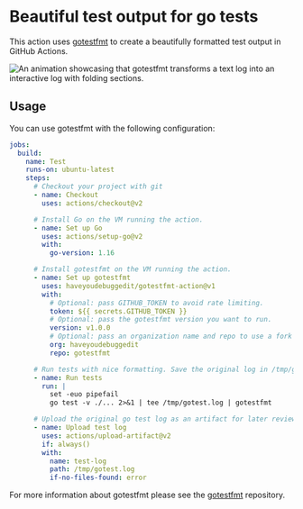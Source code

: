 # Beautiful test output for go tests

This action uses [gotestfmt](https://github.com/haveyoudebuggedit/gotestfmt) to create a beautifully formatted test output in GitHub Actions.

![An animation showcasing that gotestfmt transforms a text log into an interactive log with folding sections.](https://debugged.it/projects/gotestfmt/gotestfmt.svg)

## Usage

You can use gotestfmt with the following configuration:

```yaml
jobs:
  build:
    name: Test
    runs-on: ubuntu-latest
    steps:
      # Checkout your project with git
      - name: Checkout
        uses: actions/checkout@v2

      # Install Go on the VM running the action.
      - name: Set up Go
        uses: actions/setup-go@v2
        with:
          go-version: 1.16

      # Install gotestfmt on the VM running the action.
      - name: Set up gotestfmt
        uses: haveyoudebuggedit/gotestfmt-action@v1
        with:
          # Optional: pass GITHUB_TOKEN to avoid rate limiting.
          token: ${{ secrets.GITHUB_TOKEN }}
          # Optional: pass the gotestfmt version you want to run. 
          version: v1.0.0
          # Optional: pass an organization name and repo to use a fork
          org: haveyoudebuggedit
          repo: gotestfmt

      # Run tests with nice formatting. Save the original log in /tmp/gotest.log
      - name: Run tests
        run: |
          set -euo pipefail
          go test -v ./... 2>&1 | tee /tmp/gotest.log | gotestfmt

      # Upload the original go test log as an artifact for later review.
      - name: Upload test log
        uses: actions/upload-artifact@v2
        if: always()
        with:
          name: test-log
          path: /tmp/gotest.log
          if-no-files-found: error
```

For more information about gotestfmt please see the [gotestfmt](https://github.com/haveyoudebuggedit/gotestfmt) repository.